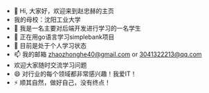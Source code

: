 - 👋 Hi, 大家好，欢迎来到赵忠赫的主页
- 我的母校：沈阳工业大学
- 👀 我是一名主要对后端开发进行学习的一名学生
- 🌱 正在用go语言学习simplebank项目
- 💞️ 目前是处于个人学习状态
- 📫 我的邮箱 zhaozhonghe40@gmail.com or 3041322213@qq.com
- 欢迎大家随时交流学习问题
- 😄  对行业的每个领域都非常感兴趣！我爱IT！
- ⚡ 顺其自然，做好自己，没有终点！

<!---
Passion never fails
--->

